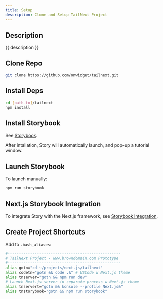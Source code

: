 ```yaml
---
title: Setup
description: Clone and Setup TailNext Project
---
```


## Description

{{ description }}

## Clone Repo

```bash
git clone https://github.com/onwidget/tailnext.git
```

## Install Deps

```bash
cd [path-to]/tailnext
npm install
```

## Install Storybook

See [Storybook](../../../tech/apps/storybook/index.md).

After intallation, Story will automatically launch, and pop-up a tutorial window.

## Launch Storybook

To launch manually:

```bash
npm run storybook
```

## Next.js Storybook Integration 

To integrate Story with the Next.js framework, see [Storybook Integration](../../../tech/frameworks/next/storybook-for-next.md).

## Create Project Shortcuts
 
 Add to `.bash_aliases`:

```sh
#--------------------------------------------------
# TailNext Project - www.browndomain.com Prototype
#--------------------------------------------------
alias gotn="cd ~/projects/next.js/tailnext" 
alias codetn="gotn && code .&" # VSCode w Next.js theme
alias tnserver="gotn && npm run dev"
# Launch Next.js server in separate process w Next.js theme
alias tnservert="gotn && konsole --profile Next.js&" 
alias tnstorybook="gotn && npm run storybook"
```


